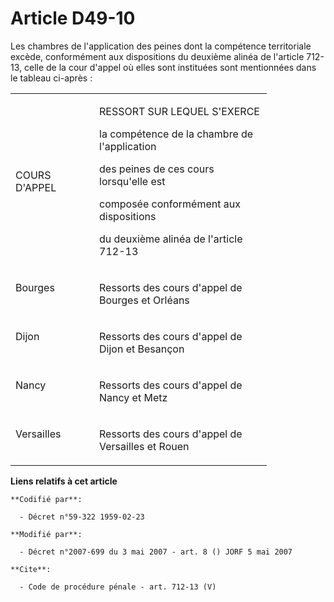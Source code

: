 # Article D49-10

Les chambres de l'application des peines dont la compétence territoriale excède, conformément aux dispositions du deuxième
alinéa de l'article 712-13, celle de la cour d'appel où elles sont instituées sont mentionnées dans le tableau ci-après : 

<table>
  <tbody>
    <tr>
      <td width="118">

COURS D'APPEL 

</td>
      <td width="260">

RESSORT SUR LEQUEL S'EXERCE 

la compétence de la chambre de l'application 

des peines de ces cours lorsqu'elle est 

composée conformément aux dispositions 

du deuxième alinéa de l'article 712-13 

</td>
    </tr>
    <tr>
      <td width="118" valign="top">

Bourges 

</td>
      <td valign="top" width="260">

Ressorts des cours d'appel de Bourges et Orléans 

</td>
    </tr>
    <tr>
      <td valign="top" width="118">

Dijon 

</td>
      <td width="260" valign="top">

Ressorts des cours d'appel de Dijon et Besançon 

</td>
    </tr>
    <tr>
      <td valign="top" width="118">

Nancy 

</td>
      <td valign="top" width="260">

Ressorts des cours d'appel de Nancy et Metz 

</td>
    </tr>
    <tr>
      <td width="118" valign="top">

Versailles 

</td>
      <td width="260" valign="top">

Ressorts des cours d'appel de Versailles et Rouen

</td>
    </tr>
  </tbody>
</table>

**Liens relatifs à cet article**

	**Codifié par**:

	  - Décret n°59-322 1959-02-23

	**Modifié par**:

	  - Décret n°2007-699 du 3 mai 2007 - art. 8 () JORF 5 mai 2007

	**Cite**:

	  - Code de procédure pénale - art. 712-13 (V)
